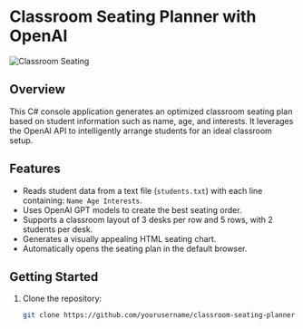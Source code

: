 # Classroom Seating Planner with OpenAI

![Classroom Seating](https://github.com/dimataa1/Sitting_plan/blob/main/sitting_plan.png)

## Overview

This C# console application generates an optimized classroom seating plan based on student information such as name, age, and interests. It leverages the OpenAI API to intelligently arrange students for an ideal classroom setup.

## Features

- Reads student data from a text file (`students.txt`) with each line containing: `Name Age Interests`.
- Uses OpenAI GPT models to create the best seating order.
- Supports a classroom layout of 3 desks per row and 5 rows, with 2 students per desk.
- Generates a visually appealing HTML seating chart.
- Automatically opens the seating plan in the default browser.

## Getting Started

1. Clone the repository:
   ```bash
   git clone https://github.com/yourusername/classroom-seating-planner.git
